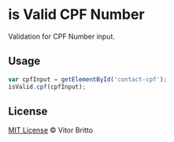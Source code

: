 # is Valid CPF Number

Validation for CPF Number input.


## Usage

```javascript
var cpfInput = getElementById('contact-cpf');
isValid.cpf(cpfInput);
```


## License

[MIT License](http://vitorbritto.mit-license.org/) © Vitor Britto
